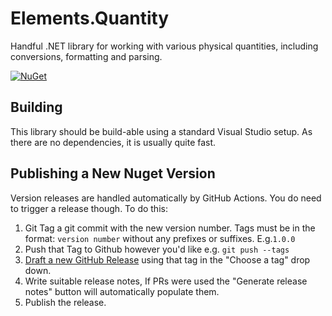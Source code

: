 ﻿# Elements.Quantity
Handful .NET library for working with various physical quantities, including conversions, formatting and parsing.

[![NuGet](https://img.shields.io/nuget/v/YellowDogMan.Elements.Quantity.svg)](https://www.nuget.org/packages/YellowDogMan.Elements.Quantity)

## Building
This library should be build-able using a standard Visual Studio setup. As there are no dependencies, it is usually quite fast.

## Publishing a New Nuget Version

Version releases are handled automatically by GitHub Actions. You do need to trigger a release though. To do this:
1. Git Tag a git commit with the new version number. Tags must be in the format: `version number` without any prefixes or suffixes. E.g.`1.0.0`
1. Push that Tag to Github however you'd like e.g. `git push --tags`
1. [Draft a new GitHub Release](https://github.com/Yellow-Dog-Man/Elements.Quantity/releases/new) using that tag in the "Choose a tag" drop down.
1. Write suitable release notes, If PRs were used the "Generate release notes" button will automatically populate them.
1. Publish the release.
